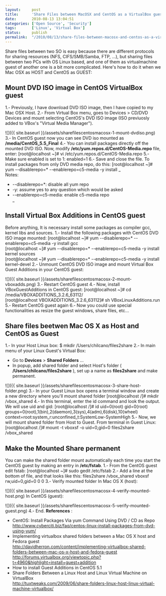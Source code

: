 ```yaml
---
layout:     post
title:      'Share Files between MacOSX and CentOS as a VirtualBox guest'
date:       2010-08-13 13:04:51
categories: ['Open Source', 'Security']
tags:       ['Linux', 'Virtual Box']
status:     publish 
permalink:  "/2010/08/13/share-files-between-macosx-and-centos-as-a-virtualbox-guest"
---
```

Share files between two SO is easy because there are different protocols for sharing resources (NFS, CIFS/SMB/Samba, FTP, ...), but sharing files between two PCs with OS Linux based, and one of them as virtualmachine guest of another one is a bit more complicated. Here's how to do it when we Mac OSX as HOST and CentOS as GUEST:

<!-- more -->


## Mount DVD ISO image in CentOS VirtualBox guest

1.- Previously, I have download DVD ISO image, then I have copied to my Mac OSX Host.
2.- From Virtual Box menu, goes to Devices > CD/DVD Devices and mount selecting CentOS's DVD ISO image (ISO previuosly added to VBox's "Virtual Media Manager").

![]({{ site.baseurl }}/assets/sharefilescentosmacosx-1-mount-dvdiso.png)
3.- In CentOS guest now you can see DVD iso mounted as **/media/CentOS_5.5_Final**
4.- You can install packages directly off the mounted DVD ISO. Now, modify **/etc/yum.repos.d/CentOS-Media.repo** file, enter:
    [root@localhost ~]# vi /etc/yum.repos.d/CentOS-Media.repo
5.- Make sure enabled is set to 1:
    enabled=1
6.- Save and close the file. To install packages from only DVD media repo, do this:
    [root@localhost ~]# yum --disablerepo=\* --enablerepo=c5-media -y install <package-name>
 _  
Notes:  
* --disablerepo=*: disable all yum repo  
* -y: assume yes to any question which would be asked  
* --enablerepo=c5-media: enable c5-media repo  
_

## Install Virtual Box Additions in CentOS guest

Before anything, It is necessary install some packages as compiler gcc, kernel libs and sources.
1.- Install the following packages with CentOS DVD ISO image mounted:
    [root@localhost ~]# yum --disablerepo=\* --enablerepo=c5-media -y install gcc  
    [root@localhost ~]# yum --disablerepo=\* --enablerepo=c5-media -y install kernel sources  
    [root@localhost ~]# yum --disablerepo=\* --enablerepo=c5-media -y install kernel-devel
2.- Unmount CentOS DVD ISO image and mount Virtual Box Guest Additions in your CentOS guest:

![]({{ site.baseurl }}/assets/sharefilescentosmacosx-2-mount-vboxadds.png)
3.- Restart CentOS guest
4.- Now, install VBoxGuestAdditions in CentOS guest:
    [root@localhost ~]# cd /media/VBOXADDITIONS_3.2.6_63112/  
    [root@localhost VBOXADDITIONS_3.2.6_63112]# sh VBoxLinuxAdditions.run
5.- Restart CentOS guest again
6.- Now you could use special functionalities as resize the guest windows, share files, etc...

## Share files beetwen Mac OS X as Host and CentOS as Guest

1.- In your Host Linux box:
    $ mkdir /Users/chilcano/files2share
2.- In main menu of your Linux Guest's Virtual Box:
* Go to **Devices** > **Shared Folders** ...
* In popup, add shared folder and select Host's folder ( **/Users/chilcano/files2share** ), set up a name as **files2share** and make permanent.

![]({{ site.baseurl }}/assets/sharefilescentosmacosx-3-share-host-folder.png)
3.- In your Guest Linux box opens a terminal window and create a new directory where you'll mount shared folder
    [root@localhost /]# mkdir /vbox_shared
4.- In this terminal, enter the id command and look the output. We will use uid and gid:
    [root@localhost /]# id
    uid=0(root) gid=0(root) groups=0(root),1(bin),2(daemon),3(sys),4(adm),6(disk),10(wheel) context=root:system_r:unconfined_t:SystemLow-SystemHigh
5.- Now, we will mount shared folder from Host to Guest. From terminal in Guest Linux:
    [root@localhost /]# mount -t vboxsf -o uid=0,gid=0 files2share /vbox_shared

## Make the Mounted Share permanent

You can make the shared folder mount automatically each time you start the CentOS guest by making an entry in **/etc/fstab**.
1.- From the CentOS guest edit fstab:
    [root@localhost ~]# sudo gedit /etc/fstab
2.- Add a line at the bottom of file, and that looks like this:
    files2share    /vbox_shared    vboxsf  rw,uid=0,gid=0  0   0
3.- Verify mounted folder
In Mac OS X (host):  

![]({{ site.baseurl }}/assets/sharefilescentosmacosx-4-verify-mounted-host.png)
In CentOS (guest):  

![]({{ site.baseurl }}/assets/sharefilescentosmacosx-5-verify-mounted-guest.png)
4.- End.
**References** :
* CentOS: Install Packages Via yum Command Using DVD / CD as Repo  
http://www.cyberciti.biz/faq/centos-linux-install-packages-from-dvd-using-yum/
* Implementing virtualbox shared folders between a Mac OS X host and Fedora guest  
http://davidherron.com/content/implementing-virtualbox-shared-folders-between-mac-os-x-host-and-fedora-guest
http://forums.virtualbox.org/viewtopic.php?t=4960&highlight=install+guest+addition  
* How to install Guest Additions in CentOS 5.1
* Share Folders Between a Linux Host and Linux Virtual Machine on VirtualBox  
http://tuxtweaks.com/2009/06/share-folders-linux-host-linux-virtual-machine-virtualbox/
